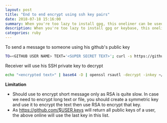 ```yaml
---
layout: post
title: "End to end encrypt using ssh key pairs"
date: 2018-07-18 15:16:00
summary: When you're too lazy to install gpg, this oneliner can be used to encrypt/decrypt a message with ssh keypair
description: When you're too lazy to install gpg or keybase, this oneliner can be used to encrypt/decrypt a message with ssh keypair
categories: ruby
---
```


To send a message to someone using his github's public key

~~~ bash
TO=<GITHUB USER NAME> TEXT='<SUPER SECRET TEXT>'; curl -s https://github.com/$TO.keys | ssh-keygen -f /dev/stdin  -e -m PKCS8 > $TO.pem.pub; echo $TEXT | openssl rsautl -inkey $TO.pem.pub -encrypt -pubin -ssl | base64 ; rm -f $TO.pem.pub
~~~ 

Receiver will use his SSH private key to decrypt

~~~ bash
echo "<encrypted text>" | base64 -D | openssl rsautl -decrypt -inkey ~/.ssh/id_rsa
~~~ 

__Limitation__
- Should use to encrypt short message only as RSA is quite slow. In case we need to encrypt long text or file, you should create a symmetric key and use it to encrypt the text then use RSA to encrypt that key.
- As https://github.com/$USER.keys will return all public keys of a user, the above online will use the last key in this list.
